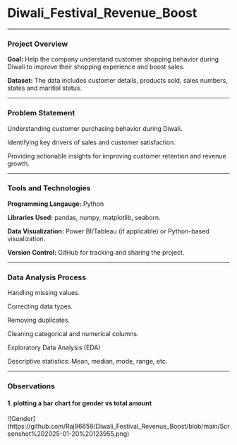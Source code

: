 # Diwali_Festival_Revenue_Boost
<hr>
<h3>Project Overview</h3>
<p><b>Goal:</b> Help the company understand customer shopping behavior during Diwali to improve their shopping experience and boost sales.</p>
<p><b>Dataset:</b> The data includes customer details, products sold, sales numbers, states and maritial status.</p>
<hr>
<h3>Problem Statement</h3>
<p>Understanding customer purchasing behavior during Diwali.</p>
<p>Identifying key drivers of sales and customer satisfaction.</p>
<p>Providing actionable insights for improving customer retention and revenue growth.</p>
<hr>
<h3>Tools and Technologies</h3>
<p><b>Programming Langauge:</b> Python</p>
<p><b>Libraries Used:</b> pandas, numpy, matplotlib, seaborn. </p>
<p><b>Data Visualization:</b> Power BI/Tableau (if applicable) or Python-based visualization.</p>
<p><b>Version Control:</b> GitHub for tracking and sharing the project.</p>
<hr>
<h3>Data Analysis Process</h3>
<p>Handling missing values.</p>
<p>Correcting data types.</p>
<p>Removing duplicates.</p>
<p>Cleaning categorical and numerical columns.</p>
<p>Exploratory Data Analysis (EDA)<p>
<p>Descriptive statistics: Mean, median, mode, range, etc.</p>
<hr>
<h3>Observations</h3>
<h4>1. plotting a bar chart for gender vs total amount </h4>
![Gender](https://github.com/Raj96659/Diwali_Festival_Revenue_Boost/blob/main/Screenshot%202025-01-20%20123955.png)


